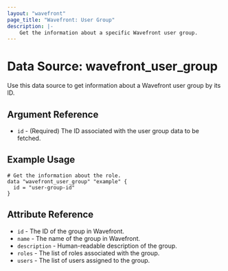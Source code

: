 ```yaml
---
layout: "wavefront"
page_title: "Wavefront: User Group"
description: |-
    Get the information about a specific Wavefront user group.
---
```


# Data Source: wavefront_user_group

Use this data source to get information about a Wavefront user group by its ID.

## Argument Reference
* `id` - (Required) The ID associated with the user group data to be fetched.

## Example Usage

```hcl
# Get the information about the role.
data "wavefront_user_group" "example" {
  id = "user-group-id"
}
```

## Attribute Reference

* `id` - The ID of the group in Wavefront.
* `name` - The name of the group in Wavefront.
* `description` - Human-readable description of the group.
* `roles` - The list of roles associated with the group.
* `users` - The list of users assigned to the group.
